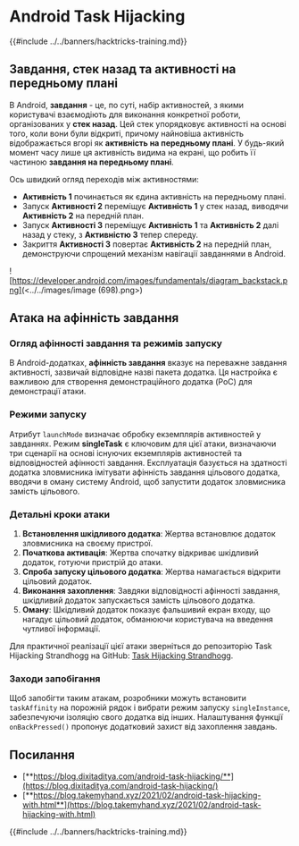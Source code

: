 # Android Task Hijacking

{{#include ../../banners/hacktricks-training.md}}

## Завдання, стек назад та активності на передньому плані

В Android, **завдання** - це, по суті, набір активностей, з якими користувачі взаємодіють для виконання конкретної роботи, організованих у **стек назад**. Цей стек упорядковує активності на основі того, коли вони були відкриті, причому найновіша активність відображається вгорі як **активність на передньому плані**. У будь-який момент часу лише ця активність видима на екрані, що робить її частиною **завдання на передньому плані**.

Ось швидкий огляд переходів між активностями:

- **Активність 1** починається як єдина активність на передньому плані.
- Запуск **Активності 2** переміщує **Активність 1** у стек назад, виводячи **Активність 2** на передній план.
- Запуск **Активності 3** переміщує **Активність 1** та **Активність 2** далі назад у стеку, з **Активністю 3** тепер спереду.
- Закриття **Активності 3** повертає **Активність 2** на передній план, демонструючи спрощений механізм навігації завданнями в Android.

![https://developer.android.com/images/fundamentals/diagram_backstack.png](<../../images/image (698).png>)

## Атака на афінність завдання

### Огляд афінності завдання та режимів запуску

В Android-додатках, **афінність завдання** вказує на переважне завдання активності, зазвичай відповідне назві пакета додатка. Ця настройка є важливою для створення демонстраційного додатка (PoC) для демонстрації атаки.

### Режими запуску

Атрибут `launchMode` визначає обробку екземплярів активностей у завданнях. Режим **singleTask** є ключовим для цієї атаки, визначаючи три сценарії на основі існуючих екземплярів активностей та відповідностей афінності завдання. Експлуатація базується на здатності додатка зловмисника імітувати афінність завдання цільового додатка, вводячи в оману систему Android, щоб запустити додаток зловмисника замість цільового.

### Детальні кроки атаки

1. **Встановлення шкідливого додатка**: Жертва встановлює додаток зловмисника на своєму пристрої.
2. **Початкова активація**: Жертва спочатку відкриває шкідливий додаток, готуючи пристрій до атаки.
3. **Спроба запуску цільового додатка**: Жертва намагається відкрити цільовий додаток.
4. **Виконання захоплення**: Завдяки відповідності афінності завдання, шкідливий додаток запускається замість цільового додатка.
5. **Оману**: Шкідливий додаток показує фальшивий екран входу, що нагадує цільовий додаток, обманюючи користувача на введення чутливої інформації.

Для практичної реалізації цієї атаки зверніться до репозиторію Task Hijacking Strandhogg на GitHub: [Task Hijacking Strandhogg](https://github.com/az0mb13/Task_Hijacking_Strandhogg).

### Заходи запобігання

Щоб запобігти таким атакам, розробники можуть встановити `taskAffinity` на порожній рядок і вибрати режим запуску `singleInstance`, забезпечуючи ізоляцію свого додатка від інших. Налаштування функції `onBackPressed()` пропонує додатковий захист від захоплення завдань.

## **Посилання**

- [**https://blog.dixitaditya.com/android-task-hijacking/**](https://blog.dixitaditya.com/android-task-hijacking/)
- [**https://blog.takemyhand.xyz/2021/02/android-task-hijacking-with.html**](https://blog.takemyhand.xyz/2021/02/android-task-hijacking-with.html)

{{#include ../../banners/hacktricks-training.md}}
